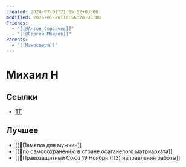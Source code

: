 ```yaml
---
created: 2024-07-01T21:55:52+03:00
modified: 2025-01-20T16:56:20+03:00
Friends:
  - "[[@Антон Сорвачев]]"
  - "[[@Сергей Мохров]]"
Parents:
  - "[[Маносфера]]"
---
```


# Михаил Н

## Ссылки

 - [ТГ](https://t.me/mikhailNPZ)

## Лучшее

 - [[📜Памятка для мужчин]]
 - [[📜по самосохранению в стране осатанелого матриархата]]
 - [[📜Правозащитный Союз 19 Ноября (ПЗ) направления работы]]